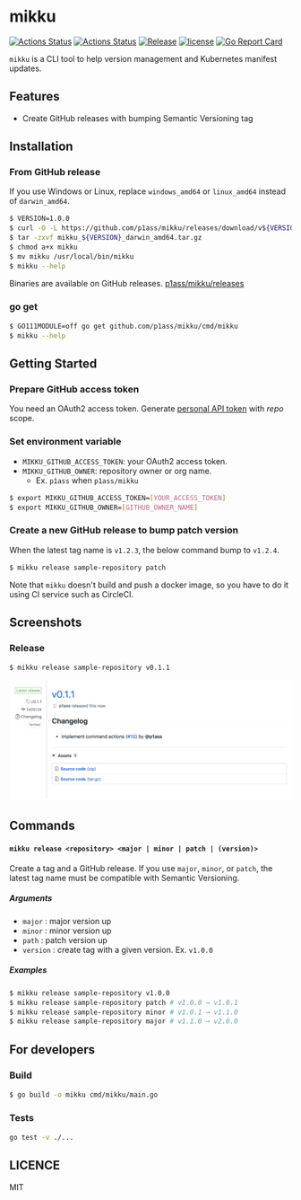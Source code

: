 # mikku

[![Actions Status](https://github.com/p1ass/mikku/workflows/Go%20tests/badge.svg)](https://github.com/p1ass/mikku/actions)
[![Actions Status](https://github.com/p1ass/mikku/workflows/Static%20check/badge.svg)](https://github.com/p1ass/mikku/actions)
[![Release](https://img.shields.io/github/v/release/p1ass/mikku.svg)](https://img.shields.io/github/v/release/p1ass/mikku.svg)
[![license](https://img.shields.io/badge/license-MIT-4183c4.svg)](https://github.com/p1ass/mikku/blob/master/LICENSE)
[![Go Report Card](https://goreportcard.com/badge/github.com/p1ass/mikku)](https://goreportcard.com/report/github.com/p1ass/mikku)

`mikku` is a CLI tool to help version management and Kubernetes manifest updates.

## Features
- Create GitHub releases with bumping Semantic Versioning tag 
	
## Installation

### From GitHub release

If you use Windows or Linux, replace `windows_amd64` or `linux_amd64` instead of `darwin_amd64`.

```bash
$ VERSION=1.0.0
$ curl -O -L https://github.com/p1ass/mikku/releases/download/v${VERSION}/mikku_${VERSION}_darwin_amd64.tar.gz
$ tar -zxvf mikku_${VERSION}_darwin_amd64.tar.gz
$ chmod a+x mikku
$ mv mikku /usr/local/bin/mikku
$ mikku --help
```


Binaries are available on GitHub releases. [p1ass/mikku/releases](https://github.com/p1ass/mikku/releases)

### go get

```bash
$ GO111MODULE=off go get github.com/p1ass/mikku/cmd/mikku
$ mikku --help
```

## Getting Started

### Prepare GitHub access token

You need an OAuth2 access token. Generate [personal API token](https://github.com/settings/tokens) with *repo* scope.

### Set environment variable

- `MIKKU_GITHUB_ACCESS_TOKEN`: your OAuth2 access token.
- `MIKKU_GITHUB_OWNER`: repository owner or org name. 
    - Ex. `p1ass` when `p1ass/mikku`

```bash
$ export MIKKU_GITHUB_ACCESS_TOKEN=[YOUR_ACCESS_TOKEN]
$ export MIKKU_GITHUB_OWNER=[GITHUB_OWNER_NAME]
```

### Create a new GitHub release to bump patch version

When the latest tag name is `v1.2.3`, the below command bump to `v1.2.4`.

```bash
$ mikku release sample-repository patch
```

Note that `mikku` doesn't build and push a docker image, so you have to do it using CI service such as CircleCI.


## Screenshots

### Release

```bash
$ mikku release sample-repository v0.1.1
```

![changelog](images/changelog.png)


## Commands

#### `mikku release <repository> <major | minor | patch | (version)>`

Create a tag and a GitHub release.
If you use `major`, `minor`, or `patch`, the latest tag name must be compatible with Semantic Versioning.

##### Arguments

- `major` : major version up
- `minor` : minor version up
- `path` : patch version up
- `version` : create tag with a given version. Ex. `v1.0.0`

##### Examples

```bash
$ mikku release sample-repository v1.0.0
$ mikku release sample-repository patch # v1.0.0 → v1.0.1
$ mikku release sample-repository minor # v1.0.1 → v1.1.0
$ mikku release sample-repository major # v1.1.0 → v2.0.0
```

## For developers

### Build


```bash
$ go build -o mikku cmd/mikku/main.go
```

### Tests

```bash
go test -v ./...
```

## LICENCE

MIT
